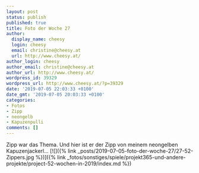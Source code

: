 ```yaml
---
layout: post
status: publish
published: true
title: Foto der Woche 27
author:
  display_name: cheesy
  login: cheesy
  email: christine@cheesy.at
  url: http://www.cheesy.at/
author_login: cheesy
author_email: christine@cheesy.at
author_url: http://www.cheesy.at/
wordpress_id: 39329
wordpress_url: http://www.cheesy.at/?p=39329
date: '2019-07-05 22:03:33 +0100'
date_gmt: '2019-07-05 20:03:33 +0100'
categories:
- Fotos
- Zipp
- neongelb
- Kapuzenpulli
comments: []
---
```

Zipp war das Thema. Und hier ist er der Zipp von meinem neongelben Kapuzenjackerl...
[![]({% link _posts/2019-07-05-foto-der-woche-27/27-52-Zippers.jpg %})]({% link _fotos/sonstiges/spiele/projekt365-und-andere-projekte/project-52-wochen-in-2019/index.md %})
